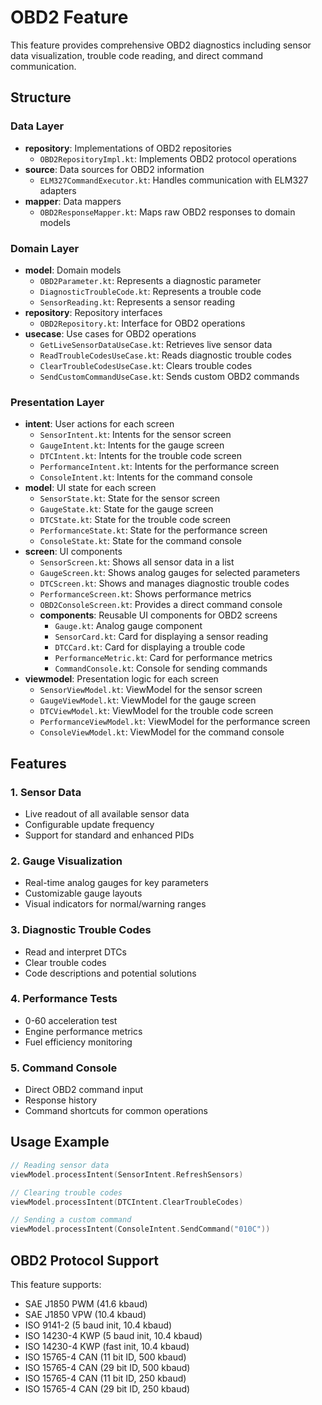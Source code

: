 # OBD2 Feature

This feature provides comprehensive OBD2 diagnostics including sensor data visualization, trouble
code reading, and direct command communication.

## Structure

### Data Layer

- **repository**: Implementations of OBD2 repositories
    - `OBD2RepositoryImpl.kt`: Implements OBD2 protocol operations
- **source**: Data sources for OBD2 information
    - `ELM327CommandExecutor.kt`: Handles communication with ELM327 adapters
- **mapper**: Data mappers
    - `OBD2ResponseMapper.kt`: Maps raw OBD2 responses to domain models

### Domain Layer

- **model**: Domain models
    - `OBD2Parameter.kt`: Represents a diagnostic parameter
    - `DiagnosticTroubleCode.kt`: Represents a trouble code
    - `SensorReading.kt`: Represents a sensor reading
- **repository**: Repository interfaces
    - `OBD2Repository.kt`: Interface for OBD2 operations
- **usecase**: Use cases for OBD2 operations
    - `GetLiveSensorDataUseCase.kt`: Retrieves live sensor data
    - `ReadTroubleCodesUseCase.kt`: Reads diagnostic trouble codes
    - `ClearTroubleCodesUseCase.kt`: Clears trouble codes
    - `SendCustomCommandUseCase.kt`: Sends custom OBD2 commands

### Presentation Layer

- **intent**: User actions for each screen
    - `SensorIntent.kt`: Intents for the sensor screen
    - `GaugeIntent.kt`: Intents for the gauge screen
    - `DTCIntent.kt`: Intents for the trouble code screen
    - `PerformanceIntent.kt`: Intents for the performance screen
    - `ConsoleIntent.kt`: Intents for the command console
- **model**: UI state for each screen
    - `SensorState.kt`: State for the sensor screen
    - `GaugeState.kt`: State for the gauge screen
    - `DTCState.kt`: State for the trouble code screen
    - `PerformanceState.kt`: State for the performance screen
    - `ConsoleState.kt`: State for the command console
- **screen**: UI components
    - `SensorScreen.kt`: Shows all sensor data in a list
    - `GaugeScreen.kt`: Shows analog gauges for selected parameters
    - `DTCScreen.kt`: Shows and manages diagnostic trouble codes
    - `PerformanceScreen.kt`: Shows performance metrics
    - `OBD2ConsoleScreen.kt`: Provides a direct command console
    - **components**: Reusable UI components for OBD2 screens
        - `Gauge.kt`: Analog gauge component
        - `SensorCard.kt`: Card for displaying a sensor reading
        - `DTCCard.kt`: Card for displaying a trouble code
        - `PerformanceMetric.kt`: Card for performance metrics
        - `CommandConsole.kt`: Console for sending commands
- **viewmodel**: Presentation logic for each screen
    - `SensorViewModel.kt`: ViewModel for the sensor screen
    - `GaugeViewModel.kt`: ViewModel for the gauge screen
    - `DTCViewModel.kt`: ViewModel for the trouble code screen
    - `PerformanceViewModel.kt`: ViewModel for the performance screen
    - `ConsoleViewModel.kt`: ViewModel for the command console

## Features

### 1. Sensor Data

- Live readout of all available sensor data
- Configurable update frequency
- Support for standard and enhanced PIDs

### 2. Gauge Visualization

- Real-time analog gauges for key parameters
- Customizable gauge layouts
- Visual indicators for normal/warning ranges

### 3. Diagnostic Trouble Codes

- Read and interpret DTCs
- Clear trouble codes
- Code descriptions and potential solutions

### 4. Performance Tests

- 0-60 acceleration test
- Engine performance metrics
- Fuel efficiency monitoring

### 5. Command Console

- Direct OBD2 command input
- Response history
- Command shortcuts for common operations

## Usage Example

```kotlin
// Reading sensor data
viewModel.processIntent(SensorIntent.RefreshSensors)

// Clearing trouble codes
viewModel.processIntent(DTCIntent.ClearTroubleCodes)

// Sending a custom command
viewModel.processIntent(ConsoleIntent.SendCommand("010C"))
```

## OBD2 Protocol Support

This feature supports:

- SAE J1850 PWM (41.6 kbaud)
- SAE J1850 VPW (10.4 kbaud)
- ISO 9141-2 (5 baud init, 10.4 kbaud)
- ISO 14230-4 KWP (5 baud init, 10.4 kbaud)
- ISO 14230-4 KWP (fast init, 10.4 kbaud)
- ISO 15765-4 CAN (11 bit ID, 500 kbaud)
- ISO 15765-4 CAN (29 bit ID, 500 kbaud)
- ISO 15765-4 CAN (11 bit ID, 250 kbaud)
- ISO 15765-4 CAN (29 bit ID, 250 kbaud) 